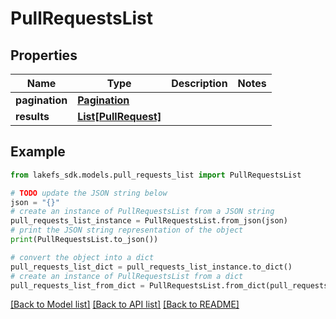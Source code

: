 # PullRequestsList


## Properties

Name | Type | Description | Notes
------------ | ------------- | ------------- | -------------
**pagination** | [**Pagination**](Pagination.md) |  | 
**results** | [**List[PullRequest]**](PullRequest.md) |  | 

## Example

```python
from lakefs_sdk.models.pull_requests_list import PullRequestsList

# TODO update the JSON string below
json = "{}"
# create an instance of PullRequestsList from a JSON string
pull_requests_list_instance = PullRequestsList.from_json(json)
# print the JSON string representation of the object
print(PullRequestsList.to_json())

# convert the object into a dict
pull_requests_list_dict = pull_requests_list_instance.to_dict()
# create an instance of PullRequestsList from a dict
pull_requests_list_from_dict = PullRequestsList.from_dict(pull_requests_list_dict)
```
[[Back to Model list]](../README.md#documentation-for-models) [[Back to API list]](../README.md#documentation-for-api-endpoints) [[Back to README]](../README.md)


